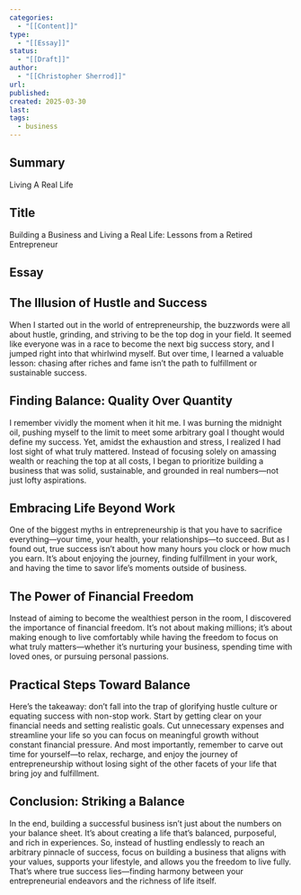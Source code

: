 ```yaml
---
categories:
  - "[[Content]]"
type:
  - "[[Essay]]"
status:
  - "[[Draft]]"
author:
  - "[[Christopher Sherrod]]"
url: 
published: 
created: 2025-03-30
last: 
tags:
  - business
---
```

## Summary
Living A Real Life
## Title
Building a Business and Living a Real Life: Lessons from a Retired Entrepreneur  
## Essay
## The Illusion of Hustle and Success  

When I started out in the world of entrepreneurship, the buzzwords were all about hustle, grinding, and striving to be the top dog in your field. It seemed like everyone was in a race to become the next big success story, and I jumped right into that whirlwind myself. But over time, I learned a valuable lesson: chasing after riches and fame isn’t the path to fulfillment or sustainable success.

## Finding Balance: Quality Over Quantity  

I remember vividly the moment when it hit me. I was burning the midnight oil, pushing myself to the limit to meet some arbitrary goal I thought would define my success. Yet, amidst the exhaustion and stress, I realized I had lost sight of what truly mattered. Instead of focusing solely on amassing wealth or reaching the top at all costs, I began to prioritize building a business that was solid, sustainable, and grounded in real numbers—not just lofty aspirations.

## Embracing Life Beyond Work  

One of the biggest myths in entrepreneurship is that you have to sacrifice everything—your time, your health, your relationships—to succeed. But as I found out, true success isn’t about how many hours you clock or how much you earn. It’s about enjoying the journey, finding fulfillment in your work, and having the time to savor life’s moments outside of business.

## The Power of Financial Freedom  

Instead of aiming to become the wealthiest person in the room, I discovered the importance of financial freedom. It’s not about making millions; it’s about making enough to live comfortably while having the freedom to focus on what truly matters—whether it’s nurturing your business, spending time with loved ones, or pursuing personal passions.

## Practical Steps Toward Balance  

Here’s the takeaway: don’t fall into the trap of glorifying hustle culture or equating success with non-stop work. Start by getting clear on your financial needs and setting realistic goals. Cut unnecessary expenses and streamline your life so you can focus on meaningful growth without constant financial pressure. And most importantly, remember to carve out time for yourself—to relax, recharge, and enjoy the journey of entrepreneurship without losing sight of the other facets of your life that bring joy and fulfillment.

## Conclusion: Striking a Balance  

In the end, building a successful business isn’t just about the numbers on your balance sheet. It’s about creating a life that’s balanced, purposeful, and rich in experiences. So, instead of hustling endlessly to reach an arbitrary pinnacle of success, focus on building a business that aligns with your values, supports your lifestyle, and allows you the freedom to live fully. That’s where true success lies—finding harmony between your entrepreneurial endeavors and the richness of life itself.
